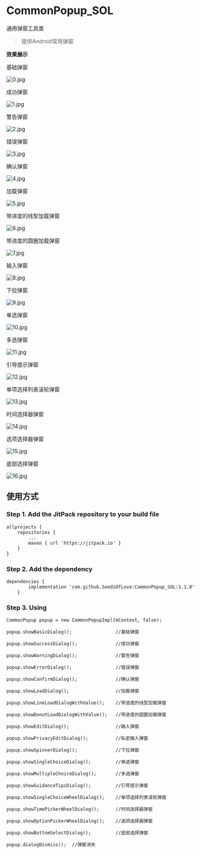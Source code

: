 # CommonPopup_SOL
通用弹窗工具类

>提供Android常用弹窗

**效果展示**

基础弹窗

![0.jpg](./img/0.jpg)

成功弹窗

![1.jpg](./img/1.jpg)

警告弹窗

![2.jpg](./img/2.jpg)

错误弹窗

![3.jpg](./img/3.jpg)

确认弹窗

![4.jpg](./img/4.jpg)

加载弹窗

![5.jpg](./img/5.jpg)

带进度的线型加载弹窗

![6.jpg](./img/6.jpg)

带进度的圆圈加载弹窗

![7.jpg](./img/7.jpg)

输入弹窗

![8.jpg](./img/8.jpg)

下拉弹窗

![9.jpg](./img/9.jpg)

单选弹窗

![10.jpg](./img/10.jpg)

多选弹窗

![11.jpg](./img/11.jpg)

引导提示弹窗

![12.jpg](./img/12.jpg)

单项选择列表滚轮弹窗

![13.jpg](./img/13.jpg)

时间选择器弹窗

![14.jpg](./img/14.jpg)

选项选择器弹窗

![15.jpg](./img/15.jpg)

底部选择弹窗

![16.jpg](./img/16.jpg)

## 使用方式
### Step 1. Add the JitPack repository to your build file
```
allprojects {
    repositories {
        ...
        maven { url 'https://jitpack.io' } 
    }
}
```
### Step 2. Add the dependency
```
dependencies {
        implementation 'com.github.SeedsOfLove:CommonPopup_SOL:1.1.8'
	}
```
### Step 3. Using
```
CommonPopup popup = new CommonPopupImpl(mContext, false);

popup.showBasicDialog();				//基础弹窗

popup.showSuccessDialog();				//成功弹窗

popup.showWarningDialog();				//警告弹窗

popup.showErrorDialog();				//错误弹窗

popup.showConfirmDialog();				//确认弹窗

popup.showLoadDialog();					//加载弹窗

popup.showLineLoadDialogWithValue();	//带进度的线型加载弹窗

popup.showDonutLoadDialogWithValue();	//带进度的圆圈加载弹窗

popup.showEditDialog();					//输入弹窗

popup.showPrivacyEditDialog();		    //私密输入弹窗

popup.showSpinnerDialog();				//下拉弹窗

popup.showSingleChoiceDialog();			//单选弹窗

popup.showMultipleChoiceDialog();		//多选弹窗

popup.showGuidanceTipsDialog();		    //引导提示弹窗

popup.showSingleChoiceWheelDialog();    //单项选择列表滚轮弹窗

popup.showTimePickerWheelDialog();		//时间选择器弹窗

popup.showOptionPickerWheelDialog();	//选项选择器弹窗

popup.showBottomSelectDialog();	        //底部选择弹窗

popup.dialogDismiss();	//弹窗消失
```




















